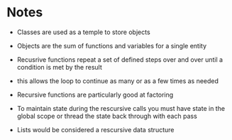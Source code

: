 # Notes

- Classes are used as a temple to store objects
- Objects are the sum of functions and variables for a single entity

- Recusrive functions repeat a set of defined steps over and over until a condition is met by the result
- this allows the loop to continue as many or as a few times as needed 
- Recursive functions are particularly good at factoring
- To maintain state during the rescursive calls you must have state in the global scope or thread the state back through with each pass 
- Lists would be considered a rescursive data structure
